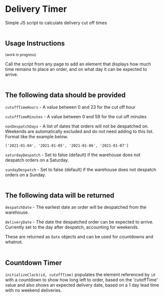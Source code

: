 # Delivery Timer
Simple JS script to calculate delivery cut off times
<br><br>

## Usage Instructions
<small>(work in progress)</small>

Call the script from any page to add an element that displays how much time remains to place an order, and on what day it can be expected to arrive.
<br><br>

## The following data should be provided

`cutoffTimeHours` - A value between 0 and 23 for the cut off hour

`cutoffTimeMinutes` - A value between 0 and 59 for the cut off minutes

`nonDespatchDays` - A list of dates that orders will not be despatched on. Weekends are automatically excluded and do not need adding to this list. Format like the example below.

```
['2021-01-04', '2021-01-05', '2021-01-06', '2021-01-07']
```

`saturdayDespatch` - Set to false (default) if the warehouse does not despatch orders on a Saturday.

`sundayDespatch` - Set to false (default) if the warehouse does not despatch orders on a Sunday.
<br><br>

## The following data will be returned

`despatchDate` - The earliest date an order will be despatched from the warehouse.

`deliveryDate` - The date the despatched order can be expected to arrive. Currently set to the day after despatch, accounting for weekends.

These are returned as `Date` objects and can be used for countdowns and whatnot.
<br><br>

## Countdown Timer
`initializeClock(id, cutoffTime)` populates the element referenced by `id` with a countdown to show how long left to order, based on the 'cutoffTime' value and also shows an expected delivery date, based on a 1 day lead time with no weekend deliveries.

